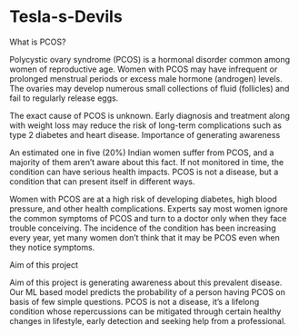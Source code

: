 # Tesla-s-Devils
What is PCOS?

Polycystic ovary syndrome (PCOS) is a hormonal disorder common among women of reproductive age. Women with PCOS may have infrequent or prolonged menstrual periods or excess male hormone (androgen) levels. The ovaries may develop numerous small collections of fluid (follicles) and fail to regularly release eggs.

The exact cause of PCOS is unknown. Early diagnosis and treatment along with weight loss may reduce the risk of long-term complications such as type 2 diabetes and heart disease.
Importance of generating awareness 

An estimated one in five (20%) Indian women suffer from PCOS, and a majority of them aren’t aware about this fact. If not monitored in time, the condition can have serious health impacts. PCOS is not a disease, but a condition that can present itself in different ways.

Women with PCOS are at a high risk of developing diabetes, high blood pressure, and other health complications. Experts say most women ignore the common symptoms of PCOS and turn to a doctor only when they face trouble conceiving. The incidence of the condition has been increasing every year, yet many women don’t think that it may be PCOS even when they notice symptoms. 

Aim of this project

Aim of this project is generating awareness about this prevalent disease. Our ML based model predicts the probability of a person having PCOS on basis of few simple questions. PCOS is not a disease, it’s a lifelong condition whose repercussions can be mitigated through certain healthy changes in lifestyle, early detection and seeking help from a professional. 
